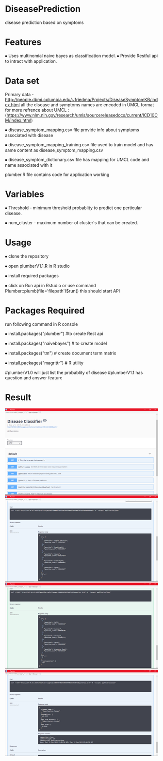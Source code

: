 # DiseasePrediction
disease prediction based on symptoms
# Features
⦁	  Uses multinomial naive bayes as classification model.
⦁	  Provide Restful api to intract with application.

# Data set 
Primary data - http://people.dbmi.columbia.edu/~friedma/Projects/DiseaseSymptomKB/index.html
all the disease and symptoms names are encoded in UMCL format for more refrence about UMCL :(https://www.nlm.nih.gov/research/umls/sourcereleasedocs/current/ICD10CM/index.html)

⦁	disease_symptom_mapping.csv file provide info about symptoms associated with disease

⦁	disease_symptom_mapping_training.csv file used to train model and has same content as disease_symptom_mapping.csv 

⦁	disease_symptom_dictionary.csv file has mapping for UMCL code and name associated with it

plumber.R file contains code for application working

# Variables
⦁	Threshold - minimum threshold probablity to predict one perticular disease.

⦁	num_cluster - maximum number of cluster's that can be created.

# Usage
⦁	clone the repository 

⦁	open plumberV1.1.R in R studio 

⦁	install required packages

⦁	click on Run api in Rstudio or use command 
Plumber::plumb(file='filepath')$run() this should start API

# Packages Required
run following command in R console

⦁	install.packages("plumber") #to create Rest api

⦁	install.packages("naivebayes") # to create model

⦁	install.packages("tm") # create document term matrix

⦁	install.packages("magrittr") # R utility

#plumberV1.0 will just list the probablity of disease
#plumberV1.1 has question and answer feature

# Result 

![result 1](https://github.com/karthik-H/diseaseprediction/blob/master/screenshot/Screenshot%20(695).png)
![result 2](https://github.com/karthik-H/diseaseprediction/blob/master/screenshot/Screenshot%20(696).png)
![result 3](https://github.com/karthik-H/diseaseprediction/blob/master/screenshot/Screenshot%20(697).png)
![result 4](https://github.com/karthik-H/diseaseprediction/blob/master/screenshot/Screenshot%20(698).png)
